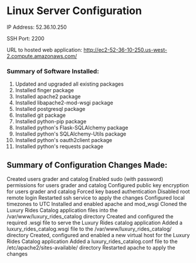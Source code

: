 Linux Server Configuration
==========================

IP Address: 52.36.10.250

SSH Port: 2200

URL to hosted web application: http://ec2-52-36-10-250.us-west-2.compute.amazonaws.com/

### Summary of Software Installed:
1. Updated and upgraded all existing packages
2. Installed finger package
3. Installed apache2 package
4. Installed libapache2-mod-wsgi package
5. Installed postgresql package
6. Installed git package
7. Installed python-pip package
8. Installed python's Flask-SQLAlchemy package
9. Installed python's SQLAlchemy-Utils package
10. Installed python's oauth2client package
11. Installed python's requests package

## Summary of Configuration Changes Made:
Created users grader and catalog
Enabled sudo (with password) permissions for users grader and catalog
Configured public key encryption for users grader and catalog
Forced key based authentication
Disabled root remote login
Restarted ssh service to apply the changes
Configured local timezones to UTC
Installed and enabled apache and mod_wsgi
Cloned the Luxury Rides Catalog application files into the /var/www/luxury_rides_catalog directory
Created and configured the required .wsgi file to serve the Luxury Rides catalog application
Added a luxury_rides_catalog.wsgi file to the /var/www/luxury_rides_catalog/ directory
Created, configured and enabled a new virtual host for the Luxury Rides Catalog application
Added a luxury_rides_catalog.conf file to the /etc/apache2/sites-available/ directory
Restarted apache to apply the changes
